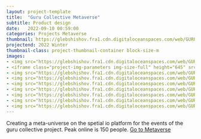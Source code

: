 ```yaml
---
layout: project-template
title:  "Guru Collective Metaverse"
subtitle: Product design
date:   2022-09-10 00:59:00
categories: Projects Metaverse
thumbnail: https://glebshishov.fra1.cdn.digitaloceanspaces.com/web/GURU-Metaverse/GURU-Metaverse-thumbnail.webp
projectend: 2022 Winter
thumbnail-class: project-thumbnail-container block-size-m
images:
- <img src="https://glebshishov.fra1.cdn.digitaloceanspaces.com/web/GURU-Metaverse/GURU-Metaverse-01.webp" class="project-img-parameters img-size-full" alt="Guru-Collective-Metavere-1">
- <iframe class="project-img-parameters img-size-full" height="645" src="https://www.youtube.com/embed/TNE3FNpvl-4" title="Конференция на метавилле в метавселенной Spatial | Кейс Guru Collective" frameborder="0" allow="accelerometer; autoplay; clipboard-write; encrypted-media; gyroscope; picture-in-picture" allowfullscreen></iframe>
- <img src="https://glebshishov.fra1.cdn.digitaloceanspaces.com/web/GURU-Metaverse/GURU-Metaverse-02.webp" class="project-img-parameters img-size-tri" alt="Guru-Collective-Metavere-2">
- <img src="https://glebshishov.fra1.cdn.digitaloceanspaces.com/web/GURU-Metaverse/GURU-Metaverse-03.webp" class="project-img-parameters img-size-tri" alt="Guru-Collective-Metavere-3">
- <img src="https://glebshishov.fra1.cdn.digitaloceanspaces.com/web/GURU-Metaverse/GURU-Metaverse-04.webp" class="project-img-parameters img-size-tri" alt="Guru-Collective-Metavere-4">
- <img src="https://glebshishov.fra1.cdn.digitaloceanspaces.com/web/GURU-Metaverse/GURU-Metaverse-06.webp" class="project-img-parameters img-size-full" alt="Guru-Collective-Metavere-6">
- <img src="https://glebshishov.fra1.cdn.digitaloceanspaces.com/web/GURU-Metaverse/GURU-Metaverse-07.webp" class="project-img-parameters img-size-full" alt="Guru-Collective-Metavere-7">
- <img src="https://glebshishov.fra1.cdn.digitaloceanspaces.com/web/GURU-Metaverse/GURU-Metaverse-08.webp" class="project-img-parameters img-size-full" alt="Guru-Collective-Metavere-8">
- <img src="https://glebshishov.fra1.cdn.digitaloceanspaces.com/web/GURU-Metaverse/GURU-Metaverse-09.webp" class="project-img-parameters img-size-full" alt="Guru-Collective-Metavere-9">
---
```


Creating a meta-universe on the spetial io platform for the events of the guru collective project.
Peak online is 150 people.
<a href="https://www.spatial.io/s/GURU-VILLA-63594667f3ac5700012e2a46?share=8269791068580157717" target="_blank">Go to Metaverse</a>

